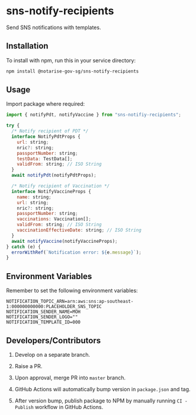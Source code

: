 # sns-notify-recipients

Send SNS notifications with templates.

## Installation

To install with npm, run this in your service directory:

```bash
npm install @notarise-gov-sg/sns-notify-recipients
```

## Usage

Import package where required:

```javascript
import { notifyPdt, notifyVaccine } from "sns-notifiy-recipients";

try {
  /* Notify recipient of PDT */
  interface NotifyPdtProps {
    url: string;
    nric?: string;
    passportNumber: string;
    testData: TestData[];
    validFrom: string; // ISO String
  }
  await notifyPdt(notifyPdtProps);

  /* Notify recipient of Vaccination */
  interface NotifyVaccineProps {
    name: string;
    url: string;
    nric?: string;
    passportNumber: string;
    vaccinations: Vaccination[];
    validFrom: string; // ISO String
    vaccinationEffectiveDate: string; // ISO String
  }
  await notifyVaccine(notifyVaccineProps);
} catch (e) {
  errorWithRef(`Notification error: ${e.message}`);
}
```

## Environment Variables

Remember to set the following environment variables:

```text
NOTIFICATION_TOPIC_ARN=arn:aws:sns:ap-southeast-1:000000000000:PLACEHOLDER_SNS_TOPIC
NOTIFICATION_SENDER_NAME=MOH
NOTIFICATION_SENDER_LOGO=""
NOTIFICATION_TEMPLATE_ID=000
```

## Developers/Contributors

1. Develop on a separate branch.

2. Raise a PR.

3. Upon approval, merge PR into `master` branch.

4. GitHub Actions will automatically bump version in `package.json` and tag.

5. After version bump, publish package to NPM by manually running `CI - Publish` workflow in GitHub Actions.
